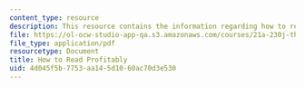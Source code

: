 ```yaml
---
content_type: resource
description: This resource contains the information regarding how to read profitably.
file: https://ol-ocw-studio-app-qa.s3.amazonaws.com/courses/21a-230j-the-contemporary-american-family-spring-2004/4d045f5b7753aa145d1060ac70d3e530_MIT21A_230JS04_onreading.pdf
file_type: application/pdf
resourcetype: Document
title: How to Read Profitably
uid: 4d045f5b-7753-aa14-5d10-60ac70d3e530
---
```

